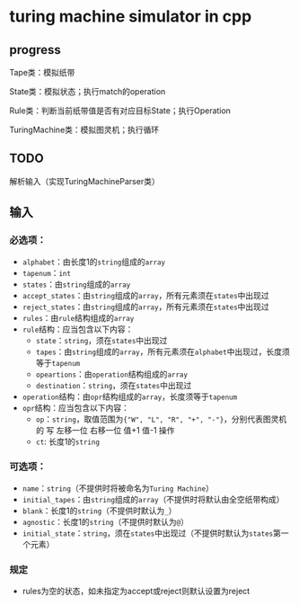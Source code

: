 # turing machine simulator in cpp

## progress

Tape类：模拟纸带

State类：模拟状态；执行match的operation

Rule类：判断当前纸带值是否有对应目标State；执行Operation

TuringMachine类：模拟图灵机；执行循环

## TODO


解析输入（实现TuringMachineParser类）

## 输入

### 必选项：

- `alphabet`：由长度1的`string`组成的`array`
- `tapenum`：`int`
- `states`：由`string`组成的`array`
- `accept_states`：由`string`组成的`array`，所有元素须在`states`中出现过
- `reject_states`：由`string`组成的`array`，所有元素须在`states`中出现过
- `rules`：由`rule`结构组成的`array`
- `rule`结构：应当包含以下内容：
    - `state`：`string`，须在`states`中出现过
    - `tapes`：由`string`组成的`array`，所有元素须在`alphabet`中出现过，长度须等于`tapenum`
    - `opeartions`：由`operation`结构组成的`array`
    - `destination`：`string`，须在`states`中出现过
- `operation`结构：由`opr`结构组成的`array`，长度须等于`tapenum`
- `opr`结构：应当包含以下内容：
    - `op`：`string`，取值范围为`{"W", "L", "R", "+", "-"}`，分别代表图灵机的 写 左移一位 右移一位 值+1 值-1 操作
    - `ct`: 长度1的`string`

### 可选项：

- `name`：`string`（不提供时将被命名为`Turing Machine`）
- `initial_tapes`：由`string`组成的`array`（不提供时将默认由全空纸带构成）
- `blank`：长度1的`string`（不提供时默认为`_`）
- `agnostic`：长度1的`string`（不提供时默认为`@`）
- `initial_state`：`string`，须在`states`中出现过（不提供时默认为`states`第一个元素）

### 规定

- rules为空的状态，如未指定为accept或reject则默认设置为reject

